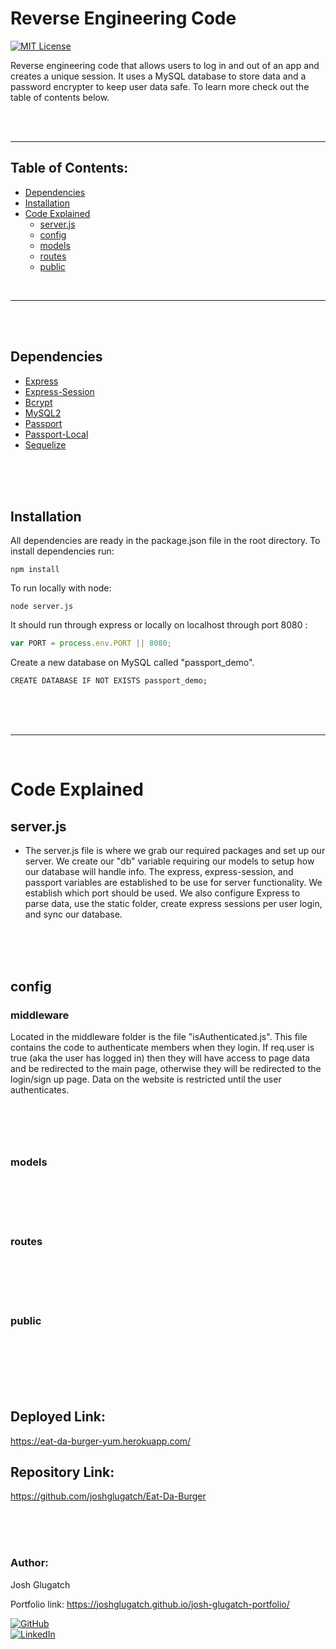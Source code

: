 # Reverse Engineering Code
[![MIT License](https://img.shields.io/badge/License-MIT-blue.svg)](https://www.mit.edu/~amini/LICENSE.md)
<br>

 Reverse engineering code that allows users to log in and out of an app and creates a unique session. It uses a MySQL database to store data and a password encrypter to keep user data safe. To learn more check out the table of contents below.

<br>
<br> 
<hr>

## Table of Contents:
* [Dependencies](#Dependencies)
* [Installation](#Installation)
* [Code Explained](#Code-Explained)
    * [server.js](#server.js)
    * [config](#config)
    * [models](#models)
    * [routes](#routes)
    * [public](#public)

<br>

<hr>
<br>
<br>

## Dependencies
* [Express](https://www.npmjs.com/package/express)
* [Express-Session](https://www.npmjs.com/package/express-session)
* [Bcrypt](https://www.npmjs.com/package/bcrypt)
* [MySQL2](https://www.npmjs.com/package/mysql2)
* [Passport](https://www.npmjs.com/package/passport)
* [Passport-Local](https://www.npmjs.com/package/passport-local)
* [Sequelize](https://www.npmjs.com/package/sequelize)


<br>
<br>
<br>

## Installation
All dependencies are ready in the package.json file in the root directory.
To install dependencies run:
```
npm install
```
To run locally with node:
```
node server.js
```
It should run through express or locally on localhost through port 8080 :
```javaScript
var PORT = process.env.PORT || 8080;
```
Create a new database on MySQL called "passport_demo".
```
CREATE DATABASE IF NOT EXISTS passport_demo;
```

<br>
<br>
<br>
<hr>
<br>

# Code Explained
## server.js
* The server.js file is where we grab our required packages and set up our server. We create our "db" variable requiring our models to setup how our database will handle info. The express, express-session, and passport variables are established to be use for server functionality. We establish which port should be used. We also configure Express to parse data, use the static folder, create express sessions per user login, and sync our database. 

<br>
<br>
<br>


## config

### middleware
Located in the middleware folder is the file "isAuthenticated.js". This file contains the code to authenticate members when they login. If req.user is true (aka the user has logged in) then they will have access to page data and be redirected to the main page, otherwise they will be redirected to the login/sign up page. Data on the website is restricted until the user authenticates.
<br>

###


<br>
<br>
<br>

### models
 
<br>

<br>
<br>
<br>

### routes

<br>

<br>
<br>
<br>

### public
 
<br>

<br>




<br>
<br>
<br>


## Deployed Link:
https://eat-da-burger-yum.herokuapp.com/

## Repository Link:
https://github.com/joshglugatch/Eat-Da-Burger


<br>
<br>
<br>


### Author:
Josh Glugatch  

Portfolio link: https://joshglugatch.github.io/josh-glugatch-portfolio/

[![GitHub](https://img.shields.io/badge/github-%23100000.svg?&style=for-the-badge&logo=github&logoColor=white)](https://github.com/joshglugatch)
<br>
[![LinkedIn](https://img.shields.io/badge/linkedin-%230077B5.svg?&style=for-the-badge&logo=linkedin&logoColor=white)](www.linkedin.com/in/joshua-glugatch)




